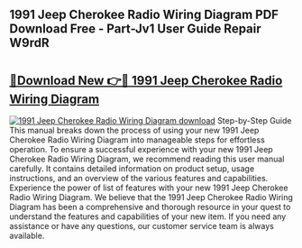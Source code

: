 ## 1991 Jeep Cherokee Radio Wiring Diagram PDF Download Free - Part-Jv1 User Guide Repair W9rdR

# <h2><a href="http://dfihov.blite.top/?on=1991+Jeep+Cherokee+Radio+Wiring+Diagram">🔗Download New 👉🔴 1991 Jeep Cherokee Radio Wiring Diagram</a></h2>

[![1991 Jeep Cherokee Radio Wiring Diagram download](https://i.imgur.com/lujVjoI.png)](http://dfihov.blite.top/?on=1991+Jeep+Cherokee+Radio+Wiring+Diagram)
Step-by-Step Guide This manual breaks down the process of using your new 1991 Jeep Cherokee Radio Wiring Diagram into manageable steps for effortless operation. To ensure a successful experience with your new 1991 Jeep Cherokee Radio Wiring Diagram, we recommend reading this user manual carefully. It contains detailed information on product setup, usage instructions, and an overview of the various features and capabilities. Experience the power of list of features with your new 1991 Jeep Cherokee Radio Wiring Diagram. We believe that the 1991 Jeep Cherokee Radio Wiring Diagram has been a comprehensive and thorough resource in your quest to understand the features and capabilities of your new item. If you need any assistance or have any questions, our customer service team is always available.

